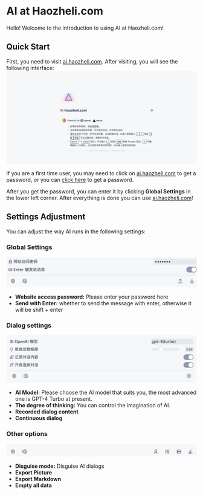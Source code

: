 # AI at Haozheli.com

Hello! Welcome to the introduction to using AI at Haozheli.com!

## Quick Start
First, you need to visit [ai.haozheli.com](https://ai.haozheli.com). After visiting, you will see the following interface:
![image](/aihaozheli/1.png)

If you are a first time user, you may need to click on [ai.haozheli.com](https://ai.haozheli.com) to get a password, or you can [click here](https://www.haozheli.com/getPassword/index.html) to get a password.

After you get the password, you can enter it by clicking **Global Settings** in the lower left corner. After everything is done you can use [ai.haozheli.com](https://ai.haozheli.com)!

## Settings Adjustment
You can adjust the way AI runs in the following settings:

### Global Settings
![image](/aihaozheli/2.png)
- **Website access password:** Please enter your password here
- **Send with Enter:** whether to send the message with enter, otherwise it will be shift + enter

### Dialog settings
![image](aihaozheli/3.png)
- **AI Model:** Please choose the AI model that suits you, the most advanced one is GPT-4 Turbo at present.
- **The degree of thinking:** You can control the imagination of AI.
- **Recorded dialog content**
- **Continuous dialog**

### Other options
![image](/aihaozheli/4.png)
- **Disguise mode:** Disguise AI dialogs
- **Export Picture**
- **Export Markdown**
- **Empty all data**